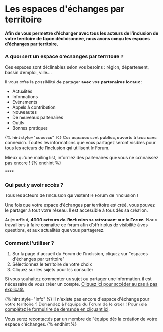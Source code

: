 # Les espaces d'échanges par territoire

#### **Afin de vous permettre d’échanger avec tous les acteurs de l’inclusion de votre territoire de façon décloisonnée, nous avons conçu les espaces d’échanges par territoire.**

### **A quoi sert un espace d’échanges par territoire ?**

Ces espaces sont déclinables selon vos besoins : région, département, bassin d’emploi, ville….

Il vous offre la possibilité de partager **avec vos partenaires locaux** : 

* Actualités
* Informations
* Evénements
* Appels à contribution
* Nouveautés
* De nouveaux partenaires
* Outils
* Bonnes pratiques 

{% hint style="success" %}
Ces espaces sont publics, ouverts à tous sans connexion. Toutes les informations que vous partagez seront visibles pour tous les acteurs de l'inclusion qui utilisent le Forum.

Mieux qu'une mailing list, informez des partenaires que vous ne connaissez pas encore !
{% endhint %}

\*\*\*\*

### Qui peut y avoir accès ?

Tous les acteurs de l’inclusion qui visitent le Forum de l’inclusion ! 

Une fois que votre espace d’échanges par territoire est créé, vous pouvez le partager à tout votre réseau. Il est accessible à tous dès sa création.

Aujourd’hui, **4000 acteurs de l’inclusion se retrouvent sur le Forum**. Nous travaillons à faire connaitre ce forum afin d’offrir plus de visibilité à vos questions, et aux actualités que vous partagerez.



### Comment l'utiliser ?

1. Sur la page d'accueil du Forum de l'inclusion, cliquez sur "espaces d'échanges par territoire"
2. Sélectionnez le territoire de votre choix
3. Cliquez sur les sujets pour les consulter

Si vous souhaitez commenter un sujet ou partager une information, il est nécessaire de vous créer un compte. [Cliquez ici pour accéder au pas à pas explicatif.](creer-votre-compte.md)



{% hint style="info" %}
Il n'existe pas encore d'espace d'échange pour votre territoire ? Demandez à l'équipe du Forum de le créer ! Pour cela [complétez le formulaire de demande en cliquant ici](https://itou.typeform.com/to/zFp8dBpD). 

Vous serez recontactés par un membre de l'équipe dès la création de votre espace d'échanges.
{% endhint %}


